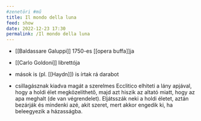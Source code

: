 ```yaml
---
#zenetöri #mű
title: Il mondo della luna
feed: show
date: 2022-12-23 17:30
permalink: /Il mondo della luna
---
```


- [[Baldassare Galuppi]] 1750-es [[opera buffa]]ja
- [[Carlo Goldoni]] librettója
- mások is (pl. [[Haydn]]) is írtak rá darabot

- csillagásznak kiadva magát a szerelmes Ecclitico elhiteti a lány apjával, hogy a holdi élet megközelíthető, majd azt hiszik az altató miatt, hogy az apa meghalt (de van végrendelet). Eljátsszák neki a holdi életet, aztán bezárják és mindenki azé, akit szeret, mert akkor engedik ki, ha beleegyezik a házasságba.
